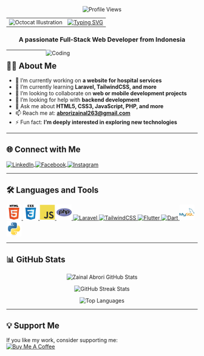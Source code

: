 <p align="center">
  <img src="https://komarev.com/ghpvc/?username=zainalabrori&label=Profile%20Views&color=0e75b6&style=flat" alt="Profile Views" />
</p>

<table>
  <tr>
    <td align="center">
      <img src="https://myoctocat.com/assets/images/base-octocat.svg" alt="Octocat Illustration" width="150">
    </td>
    <td align="center">
      <a href="https://git.io/typing-svg">
        <img src="https://readme-typing-svg.demolab.com?font=Fira+Code&pause=1000&width=435&lines=Hi+👋,+I'm+Zainal+Abrori" alt="Typing SVG">
      </a>
    </td>
  </tr>
</table>



<h3 align="center">A passionate Full-Stack Web Developer from Indonesia</h3>

<img align="right" alt="Coding" width="400" src="https://camo.githubusercontent.com/2366b34bb903c09617990fb5fff4622f3e941349e846ddb7e73df872a9d21233/68747470733a2f2f63646e2e6472696262626c652e636f6d2f75736572732f3733303730332f73637265656e73686f74732f363538313234332f6176656e746f2e676966" />

---

## 👨‍💻 About Me

- 🔭 I’m currently working on **a website for hospital services**  
- 🌱 I’m currently learning **Laravel, TailwindCSS, and more**  
- 👯 I’m looking to collaborate on **web or mobile development projects**  
- 🤝 I’m looking for help with **backend development**  
- 💬 Ask me about **HTML5, CSS3, JavaScript, PHP, and more**  
- 📫 Reach me at: **abrorizainal263@gmail.com**  
- ⚡ Fun fact: **I’m deeply interested in exploring new technologies**  

---

## 🌐 Connect with Me

<p align="left">
  <a href="https://linkedin.com/in/zainal-abrori-bb242829b" target="_blank">
    <img align="center" src="https://raw.githubusercontent.com/rahuldkjain/github-profile-readme-generator/master/src/images/icons/Social/linked-in-alt.svg" alt="LinkedIn" height="30" width="40" />
  </a>
  <a href="https://fb.com/zainal abrori" target="_blank">
    <img align="center" src="https://raw.githubusercontent.com/rahuldkjain/github-profile-readme-generator/master/src/images/icons/Social/facebook.svg" alt="Facebook" height="30" width="40" />
  </a>
  <a href="https://instagram.com/zainal_abrori1" target="_blank">
    <img align="center" src="https://raw.githubusercontent.com/rahuldkjain/github-profile-readme-generator/master/src/images/icons/Social/instagram.svg" alt="Instagram" height="30" width="40" />
  </a>
</p>

---

## 🛠 Languages and Tools

<p align="left">
  <a href="https://www.w3.org/html/" target="_blank" rel="noreferrer">
    <img src="https://raw.githubusercontent.com/devicons/devicon/master/icons/html5/html5-original-wordmark.svg" alt="HTML5" width="40" height="40"/>
  </a>
  <a href="https://www.w3schools.com/css/" target="_blank" rel="noreferrer">
    <img src="https://raw.githubusercontent.com/devicons/devicon/master/icons/css3/css3-original-wordmark.svg" alt="CSS3" width="40" height="40"/>
  </a>
  <a href="https://developer.mozilla.org/en-US/docs/Web/JavaScript" target="_blank" rel="noreferrer">
    <img src="https://raw.githubusercontent.com/devicons/devicon/master/icons/javascript/javascript-original.svg" alt="JavaScript" width="40" height="40"/>
  </a>
  <a href="https://www.php.net" target="_blank" rel="noreferrer">
    <img src="https://raw.githubusercontent.com/devicons/devicon/master/icons/php/php-original.svg" alt="PHP" width="40" height="40"/>
  </a>
  <a href="https://laravel.com/" target="_blank" rel="noreferrer">
    <img src="https://edent.github.io/SuperTinyIcons/images/svg/laravel.svg" alt="Laravel" width="40" height="40"/>
  </a>
  <a href="https://tailwindcss.com/" target="_blank" rel="noreferrer">
    <img src="https://www.vectorlogo.zone/logos/tailwindcss/tailwindcss-icon.svg" alt="TailwindCSS" width="40" height="40"/>
  </a>
  <a href="https://flutter.dev" target="_blank" rel="noreferrer">
    <img src="https://www.vectorlogo.zone/logos/flutterio/flutterio-icon.svg" alt="Flutter" width="40" height="40"/>
  </a>
  <a href="https://dart.dev" target="_blank" rel="noreferrer">
    <img src="https://www.vectorlogo.zone/logos/dartlang/dartlang-icon.svg" alt="Dart" width="40" height="40"/>
  </a>
  <a href="https://www.mysql.com/" target="_blank" rel="noreferrer">
    <img src="https://raw.githubusercontent.com/devicons/devicon/master/icons/mysql/mysql-original-wordmark.svg" alt="MySQL" width="40" height="40"/>
  </a>
  <a href="https://www.python.org" target="_blank" rel="noreferrer">
    <img src="https://raw.githubusercontent.com/devicons/devicon/master/icons/python/python-original.svg" alt="Python" width="40" height="40"/>
  </a>
</p>

---

## 📊 GitHub Stats

<p align="center">
  <img src="https://github-readme-stats.vercel.app/api?username=zainalabrori&show_icons=true&locale=en" alt="Zainal Abrori GitHub Stats" />
</p>

<p align="center">
  <img src="https://github-readme-streak-stats.herokuapp.com/?user=zainalabrori&" alt="GitHub Streak Stats" />
</p>

<p align="center">
  <img src="https://github-readme-stats.vercel.app/api/top-langs?username=zainalabrori&show_icons=true&locale=en&layout=compact" alt="Top Languages" />
</p>

---

## 💡 Support Me

If you like my work, consider supporting me:  
<a href="https://buymeacoffee.com/abrorizainq" target="_blank">
  <img src="https://cdn.buymeacoffee.com/buttons/v2/default-yellow.png" width="120" alt="Buy Me A Coffee">
</a>
